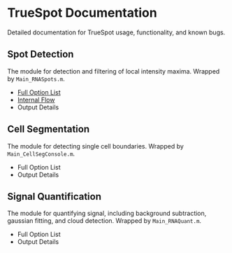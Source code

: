 # TrueSpot Documentation
Detailed documentation for TrueSpot usage, functionality, and known bugs.

## Spot Detection
The module for detection and filtering of local intensity maxima. Wrapped by `Main_RNASpots.m`.

* [Full Option List](./pages/spots_allargs.md)
* [Internal Flow](./pages/spots_flow.md)
* Output Details

## Cell Segmentation
The module for detecting single cell boundaries. Wrapped by `Main_CellSegConsole.m`.

* Full Option List
* Output Details

## Signal Quantification
The module for quantifying signal, including background subtraction, gaussian fitting, and cloud detection. Wrapped by `Main_RNAQuant.m`.

* Full Option List
* Output Details
